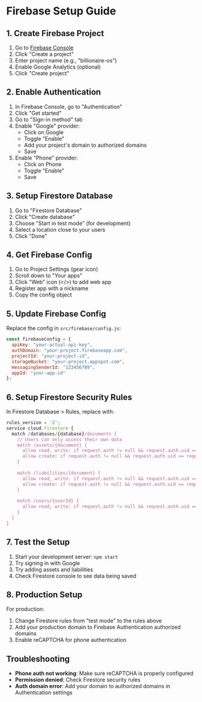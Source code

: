 # Firebase Setup Guide

## 1. Create Firebase Project

1. Go to [Firebase Console](https://console.firebase.google.com/)
2. Click "Create a project"
3. Enter project name (e.g., "billionaire-os")
4. Enable Google Analytics (optional)
5. Click "Create project"

## 2. Enable Authentication

1. In Firebase Console, go to "Authentication"
2. Click "Get started"
3. Go to "Sign-in method" tab
4. Enable "Google" provider:
   - Click on Google
   - Toggle "Enable"
   - Add your project's domain to authorized domains
   - Save
5. Enable "Phone" provider:
   - Click on Phone
   - Toggle "Enable"
   - Save

## 3. Setup Firestore Database

1. Go to "Firestore Database"
2. Click "Create database"
3. Choose "Start in test mode" (for development)
4. Select a location close to your users
5. Click "Done"

## 4. Get Firebase Config

1. Go to Project Settings (gear icon)
2. Scroll down to "Your apps"
3. Click "Web" icon (</>) to add web app
4. Register app with a nickname
5. Copy the config object

## 5. Update Firebase Config

Replace the config in `src/firebase/config.js`:

```javascript
const firebaseConfig = {
  apiKey: "your-actual-api-key",
  authDomain: "your-project.firebaseapp.com",
  projectId: "your-project-id",
  storageBucket: "your-project.appspot.com",
  messagingSenderId: "123456789",
  appId: "your-app-id"
};
```

## 6. Setup Firestore Security Rules

In Firestore Database > Rules, replace with:

```javascript
rules_version = '2';
service cloud.firestore {
  match /databases/{database}/documents {
    // Users can only access their own data
    match /assets/{document} {
      allow read, write: if request.auth != null && request.auth.uid == resource.data.userId;
      allow create: if request.auth != null && request.auth.uid == request.resource.data.userId;
    }
    
    match /liabilities/{document} {
      allow read, write: if request.auth != null && request.auth.uid == resource.data.userId;
      allow create: if request.auth != null && request.auth.uid == request.resource.data.userId;
    }
    
    match /users/{userId} {
      allow read, write: if request.auth != null && request.auth.uid == userId;
    }
  }
}
```

## 7. Test the Setup

1. Start your development server: `npm start`
2. Try signing in with Google
3. Try adding assets and liabilities
4. Check Firestore console to see data being saved

## 8. Production Setup

For production:
1. Change Firestore rules from "test mode" to the rules above
2. Add your production domain to Firebase Authentication authorized domains
3. Enable reCAPTCHA for phone authentication

## Troubleshooting

- **Phone auth not working**: Make sure reCAPTCHA is properly configured
- **Permission denied**: Check Firestore security rules
- **Auth domain error**: Add your domain to authorized domains in Authentication settings